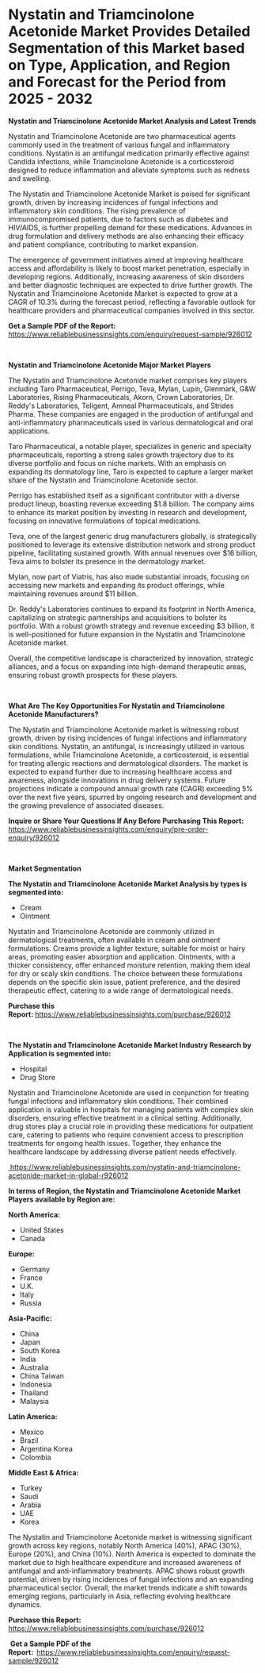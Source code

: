 <p><h1>Nystatin and Triamcinolone Acetonide Market Provides Detailed Segmentation of this Market based on Type, Application, and Region and Forecast for the Period from 2025 - 2032</h1></p><p><strong>Nystatin and Triamcinolone Acetonide Market Analysis and Latest Trends</strong></p>
<p><p>Nystatin and Triamcinolone Acetonide are two pharmaceutical agents commonly used in the treatment of various fungal and inflammatory conditions. Nystatin is an antifungal medication primarily effective against Candida infections, while Triamcinolone Acetonide is a corticosteroid designed to reduce inflammation and alleviate symptoms such as redness and swelling.</p><p>The Nystatin and Triamcinolone Acetonide Market is poised for significant growth, driven by increasing incidences of fungal infections and inflammatory skin conditions. The rising prevalence of immunocompromised patients, due to factors such as diabetes and HIV/AIDS, is further propelling demand for these medications. Advances in drug formulation and delivery methods are also enhancing their efficacy and patient compliance, contributing to market expansion.</p><p>The emergence of government initiatives aimed at improving healthcare access and affordability is likely to boost market penetration, especially in developing regions. Additionally, increasing awareness of skin disorders and better diagnostic techniques are expected to drive further growth. The Nystatin and Triamcinolone Acetonide Market is expected to grow at a CAGR of 10.3% during the forecast period, reflecting a favorable outlook for healthcare providers and pharmaceutical companies involved in this sector.</p></p>
<p><strong>Get a Sample PDF of the Report:&nbsp;</strong> <a href="https://www.reliablebusinessinsights.com/enquiry/request-sample/926012?utm_campaign=3344&utm_medium=2&utm_source=Github&utm_content=ia&utm_term=19042025&utm_id=nystatin-and-triamcinolone-acetonide">https://www.reliablebusinessinsights.com/enquiry/request-sample/926012</a></p>
<p>&nbsp;</p>
<p><strong>Nystatin and Triamcinolone Acetonide Major Market Players</strong></p>
<p><p>The Nystatin and Triamcinolone Acetonide market comprises key players including Taro Pharmaceutical, Perrigo, Teva, Mylan, Lupin, Glenmark, G&W Laboratories, Rising Pharmaceuticals, Akorn, Crown Laboratories, Dr. Reddy's Laboratories, Teligent, Amneal Pharmaceuticals, and Strides Pharma. These companies are engaged in the production of antifungal and anti-inflammatory pharmaceuticals used in various dermatological and oral applications.</p><p>Taro Pharmaceutical, a notable player, specializes in generic and specialty pharmaceuticals, reporting a strong sales growth trajectory due to its diverse portfolio and focus on niche markets. With an emphasis on expanding its dermatology line, Taro is expected to capture a larger market share of the Nystatin and Triamcinolone Acetonide sector.</p><p>Perrigo has established itself as a significant contributor with a diverse product lineup, boasting revenue exceeding $1.8 billion. The company aims to enhance its market position by investing in research and development, focusing on innovative formulations of topical medications.</p><p>Teva, one of the largest generic drug manufacturers globally, is strategically positioned to leverage its extensive distribution network and strong product pipeline, facilitating sustained growth. With annual revenues over $16 billion, Teva aims to bolster its presence in the dermatology market.</p><p>Mylan, now part of Viatris, has also made substantial inroads, focusing on accessing new markets and expanding its product offerings, while maintaining revenues around $11 billion.</p><p>Dr. Reddy's Laboratories continues to expand its footprint in North America, capitalizing on strategic partnerships and acquisitions to bolster its portfolio. With a robust growth strategy and revenue exceeding $3 billion, it is well-positioned for future expansion in the Nystatin and Triamcinolone Acetonide market.</p><p>Overall, the competitive landscape is characterized by innovation, strategic alliances, and a focus on expanding into high-demand therapeutic areas, ensuring robust growth prospects for these players.</p></p>
<p>&nbsp;</p>
<p><strong>What Are The Key Opportunities For Nystatin and Triamcinolone Acetonide Manufacturers?</strong></p>
<p><p>The Nystatin and Triamcinolone Acetonide market is witnessing robust growth, driven by rising incidences of fungal infections and inflammatory skin conditions. Nystatin, an antifungal, is increasingly utilized in various formulations, while Triamcinolone Acetonide, a corticosteroid, is essential for treating allergic reactions and dermatological disorders. The market is expected to expand further due to increasing healthcare access and awareness, alongside innovations in drug delivery systems. Future projections indicate a compound annual growth rate (CAGR) exceeding 5% over the next five years, spurred by ongoing research and development and the growing prevalence of associated diseases.</p></p>
<p><strong>Inquire or Share Your Questions If Any Before Purchasing This Report:</strong> <a href="https://www.reliablebusinessinsights.com/enquiry/pre-order-enquiry/926012?utm_campaign=3344&utm_medium=2&utm_source=Github&utm_content=ia&utm_term=19042025&utm_id=nystatin-and-triamcinolone-acetonide">https://www.reliablebusinessinsights.com/enquiry/pre-order-enquiry/926012</a></p>
<p>&nbsp;</p>
<p><strong>Market Segmentation</strong></p>
<p><strong>The Nystatin and Triamcinolone Acetonide Market Analysis by types is segmented into:</strong></p>
<p><ul><li>Cream</li><li>Ointment</li></ul></p>
<p><p>Nystatin and Triamcinolone Acetonide are commonly utilized in dermatological treatments, often available in cream and ointment formulations. Creams provide a lighter texture, suitable for moist or hairy areas, promoting easier absorption and application. Ointments, with a thicker consistency, offer enhanced moisture retention, making them ideal for dry or scaly skin conditions. The choice between these formulations depends on the specific skin issue, patient preference, and the desired therapeutic effect, catering to a wide range of dermatological needs.</p></p>
<p><strong>Purchase this Report:&nbsp;</strong><a href="https://www.reliablebusinessinsights.com/purchase/926012?utm_campaign=3344&utm_medium=2&utm_source=Github&utm_content=ia&utm_term=19042025&utm_id=nystatin-and-triamcinolone-acetonide">https://www.reliablebusinessinsights.com/purchase/926012</a></p>
<p>&nbsp;</p>
<p><strong>The Nystatin and Triamcinolone Acetonide Market Industry Research by Application is segmented into:</strong></p>
<p><ul><li>Hospital</li><li>Drug Store</li></ul></p>
<p><p>Nystatin and Triamcinolone Acetonide are used in conjunction for treating fungal infections and inflammatory skin conditions. Their combined application is valuable in hospitals for managing patients with complex skin disorders, ensuring effective treatment in a clinical setting. Additionally, drug stores play a crucial role in providing these medications for outpatient care, catering to patients who require convenient access to prescription treatments for ongoing health issues. Together, they enhance the healthcare landscape by addressing diverse patient needs effectively.</p></p>
<p><a href="https://www.reliablebusinessinsights.com/nystatin-and-triamcinolone-acetonide-market-in-global-r926012?utm_campaign=3344&utm_medium=2&utm_source=Github&utm_content=ia&utm_term=19042025&utm_id=nystatin-and-triamcinolone-acetonide">&nbsp;https://www.reliablebusinessinsights.com/nystatin-and-triamcinolone-acetonide-market-in-global-r926012</a></p>
<p><strong>In terms of Region, the Nystatin and Triamcinolone Acetonide Market Players available by Region are:</strong></p>
<p>
    <p> <strong> North America: </strong>
        <ul>
            <li>United States</li>
            <li>Canada</li>
        </ul>
        </p> 
    <p> <strong> Europe: </strong>
        <ul>
            <li>Germany</li>
            <li>France</li>
            <li>U.K.</li>
            <li>Italy</li>
            <li>Russia</li>
        </ul>
        </p> 
    <p> <strong> Asia-Pacific: </strong>
        <ul>
            <li>China</li>
            <li>Japan</li>
            <li>South Korea</li>
            <li>India</li>
            <li>Australia</li>
            <li>China Taiwan</li>
            <li>Indonesia</li>
            <li>Thailand</li>
            <li>Malaysia</li>
        </ul>
        </p> 
    <p> <strong> Latin America: </strong>
        <ul>
            <li>Mexico</li>
            <li>Brazil</li>
            <li>Argentina Korea</li>
            <li>Colombia</li>
        </ul>
        </p> 
    <p> <strong> Middle East & Africa: </strong>
        <ul>
            <li>Turkey</li>
            <li>Saudi</li>
            <li>Arabia</li>
            <li>UAE</li>
            <li>Korea</li>
        </ul>
    </p>
    </p>
<p><p>The Nystatin and Triamcinolone Acetonide market is witnessing significant growth across key regions, notably North America (40%), APAC (30%), Europe (20%), and China (10%). North America is expected to dominate the market due to high healthcare expenditure and increased awareness of antifungal and anti-inflammatory treatments. APAC shows robust growth potential, driven by rising incidences of fungal infections and an expanding pharmaceutical sector. Overall, the market trends indicate a shift towards emerging regions, particularly in Asia, reflecting evolving healthcare dynamics.</p></p>
<p><strong>Purchase this Report: </strong><a href="https://www.reliablebusinessinsights.com/purchase/926012?utm_campaign=3344&utm_medium=2&utm_source=Github&utm_content=ia&utm_term=19042025&utm_id=nystatin-and-triamcinolone-acetonide">https://www.reliablebusinessinsights.com/purchase/926012</a></p>
<p>&nbsp;<strong>Get a Sample PDF of the Report:&nbsp;&nbsp;</strong><a href="https://www.reliablebusinessinsights.com/enquiry/request-sample/926012?utm_campaign=3344&utm_medium=2&utm_source=Github&utm_content=ia&utm_term=19042025&utm_id=nystatin-and-triamcinolone-acetonide">https://www.reliablebusinessinsights.com/enquiry/request-sample/926012</a></p>
<p><strong></strong></p>
<p><p></p><p></p><p></p></p>